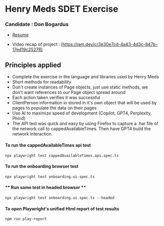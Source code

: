 
# Henry Meds SDET Exercise


### Candidate : Don Bogardus
- [Resume](Resume_Don_Bogardus.pdf)

- Video recap of project : [https://jam.dev/c/3e30e7cd-4a43-4d3c-847b-17ed19c25278]


## Principles applied
- Complete the exercise in the language and libraries used by Henry Meds
- Short methods for readability 
- Don't create instances of Page objects, just use static methods, we don't want references to our Page object spread around
- Each action taken verifies it was successful
- ClientPerson information in stored in it's own object that will be used by pages to populate the data on their pages
- Use AI to maximize speed of development (Copilot, GPT4, Perplexity, Phind)
- The API test was quick and easy by using Firefox to capture a .har file of the network call to cappedAvailableTimes. Then have GPT4 build the network interaction. 

#### **To run the cappedAvailableTimes api test**

    npx playwright test cappedAvailableTimes.api.spec.ts

#### **To run the onboarding browser test** 

    npx playwright test onboarding.ui.spec.ts

#### ** Run same test in headed browser **

    npx playwright test onboarding.ui.spec.ts --headed

#### **To open Playwright's unified Html report of test results**

    npm run play-report
